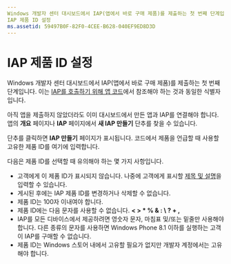 ```yaml
---
Windows 개발자 센터 대시보드에서 IAP(앱에서 바로 구매 제품)를 제출하는 첫 번째 단계입니다.
IAP 제품 ID 설정
ms.assetid: 59497B0F-82F0-4CEE-B628-040EF9ED8D3D
---
```


# IAP 제품 ID 설정


Windows 개발자 센터 대시보드에서 IAP(앱에서 바로 구매 제품)를 제출하는 첫 번째 단계입니다. 이는 [IAP를 호출하기 위해 앱 코드](https://msdn.microsoft.com/library/windows/apps/mt219684)에서 참조해야 하는 것과 동일한 식별자입니다.

아직 앱을 제출하지 않았더라도 이미 대시보드에서 만든 앱과 IAP를 연결해야 합니다. 앱의 **개요** 페이지나 **IAP** 페이지에서 **새 IAP 만들기** 단추를 찾을 수 있습니다.

단추를 클릭하면 **IAP 만들기** 페이지가 표시됩니다. 코드에서 제품을 언급할 때 사용할 고유한 제품 ID를 여기에 입력합니다.

다음은 제품 ID를 선택할 때 유의해야 하는 몇 가지 사항입니다.

-   고객에게 이 제품 ID가 표시되지 않습니다. 나중에 고객에게 표시할 [제목 및 설명](create-iap-descriptions.md)을 입력할 수 있습니다.
-   게시된 후에는 IAP 제품 ID를 변경하거나 삭제할 수 없습니다.
-   제품 ID는 100자 이내여야 합니다.
-   제품 ID에는 다음 문자를 사용할 수 없습니다. **&lt; &gt; \* % & : \\ ? + ,**
-   IAP를 모든 디바이스에서 제공하려면 영숫자 문자, 마침표 및/또는 밑줄만 사용해야 합니다. 다른 종류의 문자를 사용하면 Windows Phone 8.1 이하를 실행하는 고객이 IAP를 구매할 수 없습니다.
-   제품 ID는 Windows 스토어 내에서 고유할 필요가 없지만 개발자 계정에서는 고유해야 합니다.

 

 






<!--HONumber=Mar16_HO1-->


